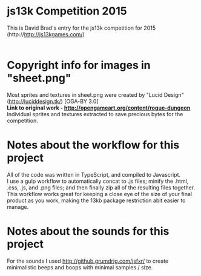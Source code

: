 # js13k Competition 2015
This is David Brad's entry for the js13k competition for 2015 (http://http://js13kgames.com/)
<br><br>

# Copyright info for images in "sheet.png"
Most sprites and textures in sheet.png were created by "Lucid Design" (http://luciddesign.tk/) [OGA-BY 3.0]<br>
<b>Link to original work - http://opengameart.org/content/rogue-dungeon</b><br>
Individual sprites and textures extracted to save precious bytes for the competition.
<br>

# Notes about the workflow for this project
All of the code was written in TypeScript, and compiled to Javascript.<br>
I use a gulp workflow to automatically concat to .js files; minify the .html, .css, .js, and .png files; and then finally zip all of the resulting files together.<br>
This workflow works great for keeping a close eye of the size of your final product as you work, making the 13kb package restriction abit easier to manage.

# Notes about the sounds for this project
For the sounds I used http://github.grumdrig.com/jsfxr/ to create minimalistic beeps and boops with minimal samples / size.
